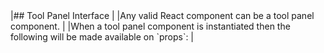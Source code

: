 <framework-specific-section frameworks="react">
|## Tool Panel Interface
|
|Any valid React component can be a tool panel component. 
|
|When a tool panel component is instantiated then the following will be made available on `props`:
|
</framework-specific-section>